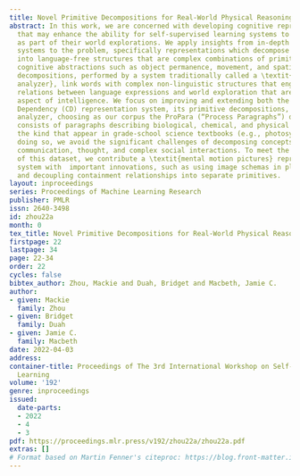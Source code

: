 ```yaml
---
title: Novel Primitive Decompositions for Real-World Physical Reasoning
abstract: In this work, we are concerned with developing cognitive representations
  that may enhance the ability for self-supervised learning systems to learn language
  as part of their world explorations. We apply insights from in-depth language understanding
  systems to the problem, specifically representations which decompose language inputs
  into language-free structures that are complex combinations of primitives representing
  cognitive abstractions such as object permanence, movement, and spatial relationships. These
  decompositions, performed by a system traditionally called a \textit{conceptual
  analyzer}, link words with complex non-linguistic structures that engender the rich
  relations between language expressions and world exploration that are a familiar
  aspect of intelligence. We focus on improving and extending both the Conceptual
  Dependency (CD) representation system, its primitive decompositions, and its conceptual
  analyzer, choosing as our corpus the ProPara (“Process Paragraphs”) dataset, which
  consists of paragraphs describing biological, chemical, and physical processes of
  the kind that appear in grade-school science textbooks (e.g., photosynthesis, erosion). In
  doing so, we avoid the significant challenges of decomposing concepts involving
  communication, thought, and complex social interactions. To meet the challenges
  of this dataset, we contribute a \textit{mental motion pictures} representation
  system with  important innovations, such as using image schemas in place of CD primitives
  and decoupling containment relationships into separate primitives.
layout: inproceedings
series: Proceedings of Machine Learning Research
publisher: PMLR
issn: 2640-3498
id: zhou22a
month: 0
tex_title: Novel Primitive Decompositions for Real-World Physical Reasoning
firstpage: 22
lastpage: 34
page: 22-34
order: 22
cycles: false
bibtex_author: Zhou, Mackie and Duah, Bridget and Macbeth, Jamie C.
author:
- given: Mackie
  family: Zhou
- given: Bridget
  family: Duah
- given: Jamie C.
  family: Macbeth
date: 2022-04-03
address:
container-title: Proceedings of The 3rd International Workshop on Self-Supervised
  Learning
volume: '192'
genre: inproceedings
issued:
  date-parts:
  - 2022
  - 4
  - 3
pdf: https://proceedings.mlr.press/v192/zhou22a/zhou22a.pdf
extras: []
# Format based on Martin Fenner's citeproc: https://blog.front-matter.io/posts/citeproc-yaml-for-bibliographies/
---
```


